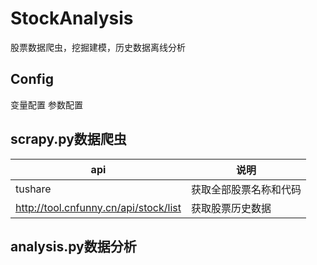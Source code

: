 # StockAnalysis
股票数据爬虫，挖掘建模，历史数据离线分析

## Config
变量配置
参数配置

## scrapy.py数据爬虫
api|说明
--|--
tushare|获取全部股票名称和代码
http://tool.cnfunny.cn/api/stock/list|获取股票历史数据

## analysis.py数据分析
